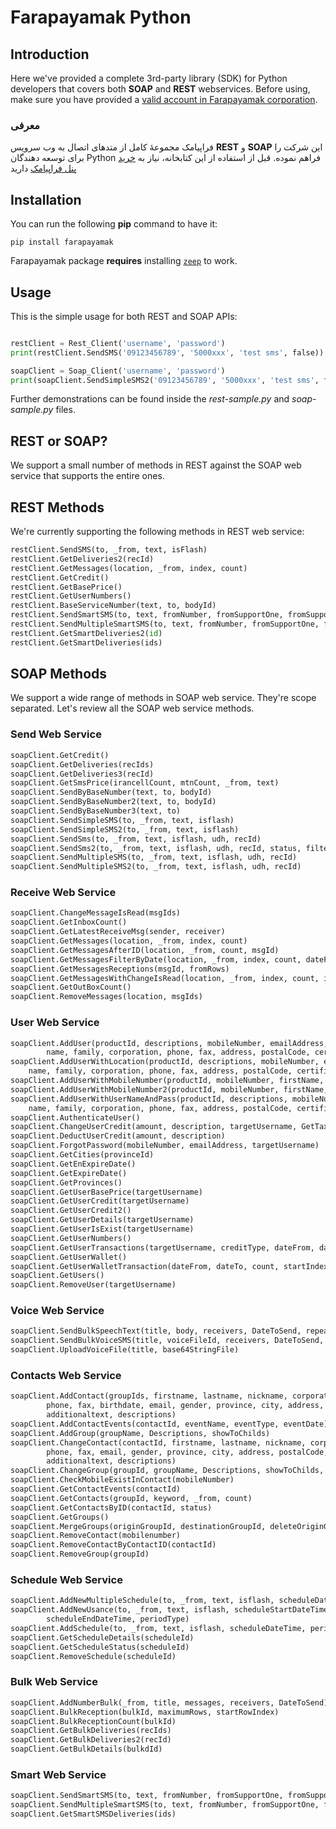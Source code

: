 # Farapayamak Python

## Introduction
Here we've provided a complete 3rd-party library (SDK) for Python developers that covers both **SOAP** and **REST** webservices. Before using, make sure you have provided a [valid account in Farapayamak corporation](https://farapayamak.ir/start/).

### معرفی
فراپیامک مجموعۀ کامل از متدهای اتصال به وب سرویس **REST** و **SOAP** این شرکت را برای توسعه دهندگان Python فراهم نموده. قبل از استفاده از این کتابخانه، نیاز به [خرید پنل فراپیامک](https://farapayamak.ir/start/) دارید
## Installation
You can run the following **pip** command to have it:

```
pip install farapayamak
```

Farapayamak package **requires** installing [`zeep`](https://pypi.org/project/zeep/) to work.

## Usage
This is the simple usage for both REST and SOAP APIs:
```python

restClient = Rest_Client('username', 'password')
print(restClient.SendSMS('09123456789', '5000xxx', 'test sms', false))

soapClient = Soap_Client('username', 'password')
print(soapClient.SendSimpleSMS2('09123456789', '5000xxx', 'test sms', false))

```
Further demonstrations can be found inside the _rest-sample.py_ and _soap-sample.py_ files.

## REST or SOAP?
We support a small number of methods in REST against the SOAP web service that supports the entire ones.

## REST Methods
We're currently supporting the following methods in REST web service:

```python
restClient.SendSMS(to, _from, text, isFlash)
restClient.GetDeliveries2(recId)
restClient.GetMessages(location, _from, index, count)
restClient.GetCredit()
restClient.GetBasePrice()
restClient.GetUserNumbers()
restClient.BaseServiceNumber(text, to, bodyId)
restClient.SendSmartSMS(to, text, fromNumber, fromSupportOne, fromSupportTwo)
restClient.SendMultipleSmartSMS(to, text, fromNumber, fromSupportOne, fromSupportTwo)
restClient.GetSmartDeliveries2(id)
restClient.GetSmartDeliveries(ids)
```

## SOAP Methods
We support a wide range of methods in SOAP web service. They're scope separated. Let's review all the SOAP web service methods.

### Send Web Service

```python
soapClient.GetCredit()
soapClient.GetDeliveries(recIds)
soapClient.GetDeliveries3(recId)
soapClient.GetSmsPrice(irancellCount, mtnCount, _from, text)
soapClient.SendByBaseNumber(text, to, bodyId)
soapClient.SendByBaseNumber2(text, to, bodyId)
soapClient.SendByBaseNumber3(text, to)
soapClient.SendSimpleSMS(to, _from, text, isflash)
soapClient.SendSimpleSMS2(to, _from, text, isflash)
soapClient.SendSms(to, _from, text, isflash, udh, recId)
soapClient.SendSms2(to, _from, text, isflash, udh, recId, status, filterId)
soapClient.SendMultipleSMS(to, _from, text, isflash, udh, recId)
soapClient.SendMultipleSMS2(to, _from, text, isflash, udh, recId)
```

### Receive Web Service

```python
soapClient.ChangeMessageIsRead(msgIds)
soapClient.GetInboxCount()
soapClient.GetLatestReceiveMsg(sender, receiver)
soapClient.GetMessages(location, _from, index, count)
soapClient.GetMessagesAfterID(location, _from, count, msgId)
soapClient.GetMessagesFilterByDate(location, _from, index, count, dateFrom, dateTo, isRead)
soapClient.GetMessagesReceptions(msgId, fromRows)
soapClient.GetMessagesWithChangeIsRead(location, _from, index, count, isRead, changeIsRead)
soapClient.GetOutBoxCount()
soapClient.RemoveMessages(location, msgIds)
```

### User Web Service

```python
soapClient.AddUser(productId, descriptions, mobileNumber, emailAddress, nationalCode, 
        name, family, corporation, phone, fax, address, postalCode, certificateNumber)
soapClient.AddUserWithLocation(productId, descriptions, mobileNumber, emailAddress, nationalCode, 
    name, family, corporation, phone, fax, address, postalCode, certificateNumber, country, province, city)
soapClient.AddUserWithMobileNumber(productId, mobileNumber, firstName, lastName, email)
soapClient.AddUserWithMobileNumber2(productId, mobileNumber, firstName, lastName, userName, email)
soapClient.AddUserWithUserNameAndPass(productId, descriptions, mobileNumber, emailAddress, nationalCode, 
    name, family, corporation, phone, fax, address, postalCode, certificateNumber, targetUserName, targetUserPassword)
soapClient.AuthenticateUser()
soapClient.ChangeUserCredit(amount, description, targetUsername, GetTax)
soapClient.DeductUserCredit(amount, description)
soapClient.ForgotPassword(mobileNumber, emailAddress, targetUsername)
soapClient.GetCities(provinceId)
soapClient.GetEnExpireDate()
soapClient.GetExpireDate()
soapClient.GetProvinces()
soapClient.GetUserBasePrice(targetUsername)
soapClient.GetUserCredit(targetUsername)
soapClient.GetUserCredit2()
soapClient.GetUserDetails(targetUsername)
soapClient.GetUserIsExist(targetUsername)
soapClient.GetUserNumbers()
soapClient.GetUserTransactions(targetUsername, creditType, dateFrom, dateTo, keyword)
soapClient.GetUserWallet()
soapClient.GetUserWalletTransaction(dateFrom, dateTo, count, startIndex, payType, payLoc)
soapClient.GetUsers()
soapClient.RemoveUser(targetUsername)
```

### Voice Web Service

```python
soapClient.SendBulkSpeechText(title, body, receivers, DateToSend, repeatCount)
soapClient.SendBulkVoiceSMS(title, voiceFileId, receivers, DateToSend, repeatCount)
soapClient.UploadVoiceFile(title, base64StringFile)
```

### Contacts Web Service

```python
soapClient.AddContact(groupIds, firstname, lastname, nickname, corporation, mobilenumber,
        phone, fax, birthdate, email, gender, province, city, address, postalCode, additionaldate,
        additionaltext, descriptions)
soapClient.AddContactEvents(contactId, eventName, eventType, eventDate)
soapClient.AddGroup(groupName, Descriptions, showToChilds)
soapClient.ChangeContact(contactId, firstname, lastname, nickname, corporation, mobilenumber,
        phone, fax, email, gender, province, city, address, postalCode, contactStatus,
        additionaltext, descriptions)
soapClient.ChangeGroup(groupId, groupName, Descriptions, showToChilds, groupStatus)
soapClient.CheckMobileExistInContact(mobileNumber)
soapClient.GetContactEvents(contactId)
soapClient.GetContacts(groupId, keyword, _from, count)
soapClient.GetContactsByID(contactId, status)
soapClient.GetGroups()
soapClient.MergeGroups(originGroupId, destinationGroupId, deleteOriginGroup)
soapClient.RemoveContact(mobilenumber)
soapClient.RemoveContactByContactID(contactId)
soapClient.RemoveGroup(groupId)
```

### Schedule Web Service

```python
soapClient.AddNewMultipleSchedule(to, _from, text, isflash, scheduleDateTime, period)
soapClient.AddNewUsance(to, _from, text, isflash, scheduleStartDateTime, countrepeat,
        scheduleEndDateTime, periodType)
soapClient.AddSchedule(to, _from, text, isflash, scheduleDateTime, period)
soapClient.GetScheduleDetails(scheduleId)
soapClient.GetScheduleStatus(scheduleId)
soapClient.RemoveSchedule(scheduleId)
```

### Bulk Web Service

```python
soapClient.AddNumberBulk(_from, title, messages, receivers, DateToSend)
soapClient.BulkReception(bulkId, maximumRows, startRowIndex)
soapClient.BulkReceptionCount(bulkId)
soapClient.GetBulkDeliveries(recIds)
soapClient.GetBulkDeliveries2(recId)
soapClient.GetBulkDetails(bulkdId)
```

### Smart Web Service

```python
soapClient.SendSmartSMS(to, text, fromNumber, fromSupportOne, fromSupportTwo)
soapClient.SendMultipleSmartSMS(to, text, fromNumber, fromSupportOne, fromSupportTwo)
soapClient.GetSmartSMSDeliveries(ids)
```
